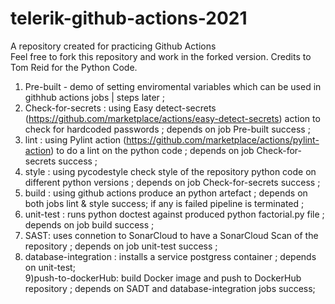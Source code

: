 # telerik-github-actions-2021
A repository created for practicing Github Actions  
Feel free to fork this repository and work in the forked version.
Credits to Tom Reid for the Python Code.

1) Pre-built - demo of setting enviromental variables which can be used in githhub actions jobs | steps later ;
2) Check-for-secrets : using Easy detect-secrets (https://github.com/marketplace/actions/easy-detect-secrets) action to check for hardcoded passwords ; depends on  job Pre-built success ;  
3) lint : using Pylint action (https://github.com/marketplace/actions/pylint-action) to do a lint on the python code ; depends on job Check-for-secrets success ; 
4) style : using pycodestyle check style of  the repository python code on different python versions ; depends on job Check-for-secrets success ; 
5) build : using github actions produce an python artefact ; depends on both jobs lint & style success; if any is failed pipeline is terminated ; 
6) unit-test : runs python  doctest against produced python  factorial.py file ; depends on job build success ; 
7) SAST: uses connetion to SonarCloud to have a SonarCloud Scan of the repository ; depends on job unit-test  success ; 
8) database-integration :  installs a service postgress container ;  depends on unit-test;  
9)push-to-dockerHub: build Docker image and push to DockerHub repository ; depends on SADT and database-integration jobs success; 
